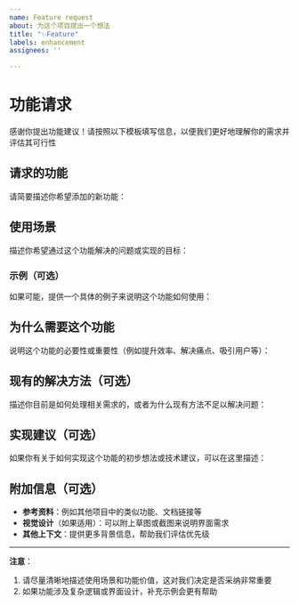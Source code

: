 ```yaml
---
name: Feature request
about: 为这个项目提出一个想法
title: "✨Feature"
labels: enhancement
assignees: ''

---
```


# 功能请求

感谢你提出功能建议！请按照以下模板填写信息，以便我们更好地理解你的需求并评估其可行性

## 请求的功能
请简要描述你希望添加的新功能：

## 使用场景
描述你希望通过这个功能解决的问题或实现的目标：

### 示例（可选）
如果可能，提供一个具体的例子来说明这个功能如何使用：

## 为什么需要这个功能
说明这个功能的必要性或重要性（例如提升效率、解决痛点、吸引用户等）：

## 现有的解决方法（可选）
描述你目前是如何处理相关需求的，或者为什么现有方法不足以解决问题：

## 实现建议（可选）
如果你有关于如何实现这个功能的初步想法或技术建议，可以在这里描述：

## 附加信息（可选）
- **参考资料**：例如其他项目中的类似功能、文档链接等
- **视觉设计**（如果适用）：可以附上草图或截图来说明界面需求
- **其他上下文**：提供更多背景信息，帮助我们评估优先级

---

**注意**：  
1. 请尽量清晰地描述使用场景和功能价值，这对我们决定是否采纳非常重要
2. 如果功能涉及复杂逻辑或界面设计，补充示例会更有帮助
